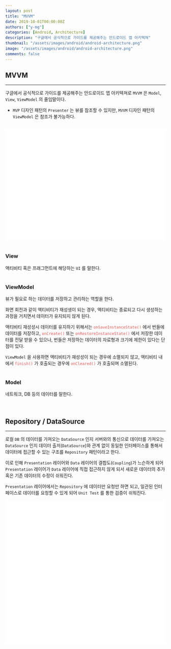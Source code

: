 ```yaml
---
layout: post
title: "MVVM"
date: 2019-10-01T00:00:00Z
authors: ["y-mg"]
categories: [Android, Architecture]
description: "구글에서 공식적으로 가이드를 제공해주는 안드로이드 앱 아키텍쳐"
thumbnail: "/assets/images/android/android-architecture.png"
image: "/assets/images/android/android-architecture.png"
comments: false
---
```


## MVVM
***
구글에서 공식적으로 가이드를 제공해주는 안드로이드 앱 아키텍쳐로 `MVVM` 은 `Model`, `View`, `ViewModel` 의 줄임말이다.
- `MVP` 디자인 패턴의 `Presenter` 는 뷰를 참조할 수 있지만, `MVVM` 디자인 패턴의 `ViewModel` 은 참조가 불가능하다.
<br>

<div style="
background-color: #ffffff;
background-image: url(/assets/images/android/architecture/mvvm.png);
background-size: contain;
background-repeat: no-repeat;
background-position: center center;
">
<img src="/assets/images/android/architecture/mvvm.png" style="visibility: hidden;" />
</div>
<br>

### View
액티비티 혹은 프래그먼트에 해당하는 `UI` 를 말한다.
<br>
<br>

### ViewModel
뷰가 필요로 하는 데이터를 저장하고 관리하는 역할을 한다.
<br>

화면 회전과 같이 액티비티가 재성생이 되는 경우, 액티비티는 종료되고 다시 생성하는 과정을 거치면서 데이터가 유지되지 않게 된다.
<br/>

액티비티 재성성시 데이터를 유지하기 위해서는 <code style="color: #eb5657;">onSaveInstanceState()</code> 에서 번들에 데이터를 저장하고, <code style="color: #eb5657;">onCreate()</code> 또는 <code style="color: #eb5657;">onRestoreInstanceState()</code> 에서 저장한 데이터를 전달 받을 수 있으나, 번들은 저장하는 데이터의 자료형과 크기에 제한이 있다는 단점이 있다.
<br/>

`ViewModel` 을 사용하면 액티비티가 재성성이 되는 경우에 소멸되지 않고, 액티비티 내에서 <code style="color: #eb5657;">finish()</code> 가 호출되는 경우에 <code style="color: #eb5657;">onCleared()</code> 가 호출되며 소멸된다.
<br>
<br>

### Model
네트워크, DB 등의 데이터를 말한다.
<br>
<br>
<br>



## Repository / DataSource
***
로컬 `DB` 의 데이터를 가져오는 `DataSource` 인지 서버와의 통신으로 데이터를 가져오는 `DataSource` 인지 데이터 출저(`DataSource`)와 관계 없이 동일한 인터페이스를 통해서 데이터에 접근할 수 있는 구조를 `Repository` 패턴이라고 한다.
<br/>

이로 인해 `Presentation` 레이어와 `Data` 레이어의 결합도(`Coupling`)가 느슨하게 되어 `Presentation` 레이어가 `Data` 레이어에 직접 접근하지 않게 되서 새로운 데이터의 추가 혹은 기존 데이터의 수정이 쉬워진다.
<br/>

`Presentation` 레이어에서는 `Repository` 에 데이터만 요청만 하면 되고, 일관된 인터페이스로 데이터를 요청할 수 있게 되어 `Unit Test` 를 통한 검증이 쉬워진다.
<br/>

<div style="
background-color: #ffffff;
background-image: url(/assets/images/android/architecture/repository_pattern.png);
background-size: contain;
background-repeat: no-repeat;
background-position: center center;
">
<img src="/assets/images/android/architecture/repository_pattern.png" style="visibility: hidden;" />
</div>